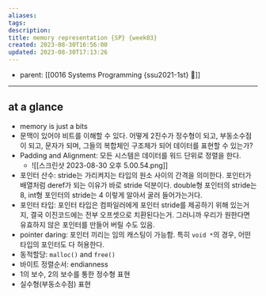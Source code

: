 ```yaml
---
aliases: 
tags: 
description:
title: memory representation {SP} {week03}
created: 2023-08-30T16:56:00
updated: 2023-08-30T17:13:26
---
```

- parent: [[0016 Systems Programming {ssu2021-1st} 🐼]]
___

## at a glance

- memory is just a bits
- 문맥이 있어야 비트를 이해할 수 있다. 어떻게 2진수가 정수형이 되고, 부동소수점이 되고, 문자가 되며, 그들의 복합체인 구조체가 되어 데이터를 표현할 수 있는가?
- Padding and Alignment: 모든 시스템은 데이터를 워드 단위로 정렬을 한다.  
	- ![[스크린샷 2023-08-30 오후 5.00.54.png]]
- 포인터 산수: stride는 가리켜지는 타입의 원소 사이의 간격을 의미한다. 포인터가 배열처럼 deref가 되는 이유가 바로 stride 덕분이다. double형 포인터의 stride는 8, int형 포인터의 stride는 4 이렇게 알아서 굴러 들어가는거다.
- 포인터 타입: 포인터 타입은 컴파일러에게 포인터 stride를 제공하기 위해 있는거지, 결국 이진코드에는 전부 오프셋으로 치환된다는거. 그러니까 우리가 원한다면 유효하지 않은 포인터를 만들어 버릴 수도 있음.
- pointer daring: 포인터 끼리는 임의 캐스팅이 가능함. 특히 `void *`의 경우, 어떤 타입의 포인터도 다 허용한다.
- 동적할당: `malloc()` and `free()`
- 바이트 정렬순서: endianness
- 1의 보수, 2의 보수를 통한 정수형 표현
- 실수형(부동소수점) 표현
